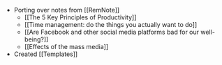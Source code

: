 - Porting over notes from [[RemNote]]
	- [[The 5 Key Principles of Productivity]]
	- [[Time management: do the things you actually want to do]]
	- [[Are Facebook and other social media platforms bad for our well-being?]]
	- [[Effects of the mass media]]
- Created [[Templates]]